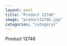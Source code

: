```yaml
---
layout: post
title: "Product 12746"
image: "product12746.jpg"
categories: "category1"
---
```

Product 12746
